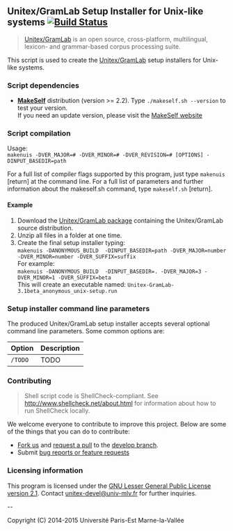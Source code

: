 ## Unitex/GramLab Setup Installer for Unix-like systems [![Build Status](https://travis-ci.org/UnitexGramLab/unitex-packaging-unix.svg?branch=master)](https://travis-ci.org/UnitexGramLab/unitex-packaging-unix)

> [Unitex/GramLab][unitex] is an open source, cross-platform, multilingual, lexicon- and grammar-based corpus processing suite.

This script is used to create the [Unitex/GramLab][unitex] setup installers
for Unix-like systems. 

### Script dependencies

- **[MakeSelf][makeself]** distribution (version >= 2.2). Type `./makeself.sh --version` to test your version.  
  If you need an update version, please visit the [MakeSelf website][makeself] 


### Script compilation
Usage:  
 `makenuis -DVER_MAJOR=# -DVER_MINOR=# -DVER_REVISION=# [OPTIONS] -DINPUT_BASEDIR=path`

For a full list of compiler flags supported by this program, just type
`makenuis` [return] at the command line. For a full list of
parameters and further information about the makeself.sh command, type
`makeself.sh` [return]. 

#### Example

1. Download the [Unitex/GramLab package](http://unitex.univ-mlv.fr/releases/latest-beta/source/Unitex-GramLab-3.1beta-source-distribution.zip)
   containing the Unitex/GramLab source distribution.
2. Unzip all files in a folder at one time.
3. Create the final setup installer typing:  
   `makenuis -DANONYMOUS_BUILD  -DINPUT_BASEDIR=path -DVER_MAJOR=number -DVER_MINOR=number -DVER_SUFFIX=suffix`  
   For example:  
   `makenuis -DANONYMOUS_BUILD  -DINPUT_BASEDIR=. -DVER_MAJOR=3 -DVER_MINOR=1 -DVER_SUFFIX=beta`  
   This will create an executable named: `Unitex-GramLab-3.1beta_anonymous_unix-setup.run`

### Setup installer command line parameters

The produced Unitex/GramLab setup installer accepts several optional
command line parameters. Some common options are:

| Option                     | Description                                           |
| -------------------------- | ----------------------------------------------------- |
| `/TODO`                    | TODO                                                  |

### Contributing

> Shell script code is ShellCheck-compliant. See http://www.shellcheck.net/about.html for information about how to run ShellCheck locally.

We welcome everyone to contribute to improve this project. Below are some of the
things that you can do to contribute:

-  [Fork us](https://github.com/UnitexGramLab/unitex-packaging-unix/fork) and [request a pull](https://github.com/UnitexGramLab/unitex-packaging-unix/pulls) to the [develop branch](https://github.com/UnitexGramLab/unitex-packaging-unix/tree/develop).
-  Submit [bug reports or feature requests](https://github.com/UnitexGramLab/unitex-packaging-unix/issues)

### Licensing information
This program is licensed under the [GNU Lesser General Public License version 2.1](/LICENSE). Contact unitex-devel@univ-mlv.fr for further inquiries.

--

Copyright (C) 2014-2015 Université Paris-Est Marne-la-Vallée

[makeself]:   http://stephanepeter.com/makeself
[unitex]:     http://unitexgramlab.org
